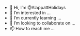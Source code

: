 - 👋 Hi, I’m @AlappattHolidays
- 👀 I’m interested in ...
- 🌱 I’m currently learning ...
- 💞️ I’m looking to collaborate on ...
- 📫 How to reach me ...

<!---
AlappattHolidays/AlappattHolidays is a ✨ special ✨ repository because its `README.md` (this file) appears on your GitHub profile.
You can click the Preview link to take a look at your changes.
--->
